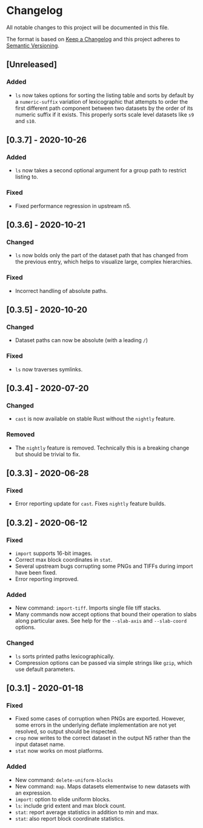 # Changelog
All notable changes to this project will be documented in this file.

The format is based on [Keep a Changelog](http://keepachangelog.com/en/1.0.0/)
and this project adheres to [Semantic Versioning](http://semver.org/spec/v2.0.0.html).


## [Unreleased]
### Added
- `ls` now takes options for sorting the listing table and sorts by default by
  a `numeric-suffix` variation of lexicographic that attempts to order the first
  different path component between two datasets by the order of its numeric
  suffix if it exists. This properly sorts scale level datasets like `s9` and
  `s10`.

## [0.3.7] - 2020-10-26
### Added
- `ls` now takes a second optional argument for a group path to restrict listing
  to.

### Fixed
- Fixed performance regression in upstream n5.

## [0.3.6] - 2020-10-21
### Changed
- `ls` now bolds only the part of the dataset path that has changed from the
  previous entry, which helps to visualize large, complex hierarchies.

### Fixed
- Incorrect handling of absolute paths.

## [0.3.5] - 2020-10-20
### Changed
- Dataset paths can now be absolute (with a leading `/`)

### Fixed
- `ls` now traverses symlinks.

## [0.3.4] - 2020-07-20
### Changed
- `cast` is now available on stable Rust without the `nightly` feature.

### Removed
- The `nightly` feature is removed. Technically this is a breaking change but
  should be trivial to fix.

## [0.3.3] - 2020-06-28
### Fixed
- Error reporting update for `cast`. Fixes `nightly` feature builds.

## [0.3.2] - 2020-06-12
### Fixed
- `import` supports 16-bit images.
- Correct max block coordinates in `stat`.
- Several upstream bugs corrupting some PNGs and TIFFs during import have been
  fixed.
- Error reporting improved.

### Added
- New command: `import-tiff`. Imports single file tiff stacks.
- Many commands now accept options that bound their operation to slabs along
  particular axes. See help for the `--slab-axis` and `--slab-coord` options.

### Changed
- `ls` sorts printed paths lexicographically.
- Compression options can be passed via simple strings like `gzip`, which use
  default parameters.

## [0.3.1] - 2020-01-18
### Fixed
- Fixed some cases of corruption when PNGs are exported. However, some errors
  in the underlying deflate implementation are not yet resolved, so output
  should be inspected.
- `crop` now writes to the correct dataset in the output N5 rather than the
  input dataset name.
- `stat` now works on most platforms.

### Added
- New command: `delete-uniform-blocks`
- New command: `map`. Maps datasets elementwise to new datasets with an
  expression.
- `import`: option to elide uniform blocks.
- `ls`: include grid extent and max block count.
- `stat`: report average statistics in addition to min and max.
- `stat`: also report block coordinate statistics.
